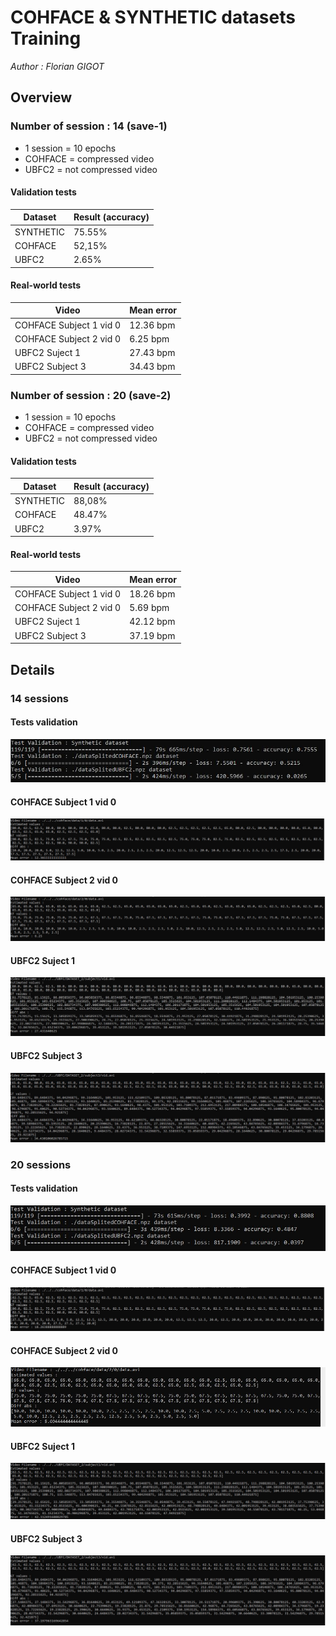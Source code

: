 # COHFACE & SYNTHETIC datasets Training

<em> Author : Florian GIGOT </em>

## Overview

### Number of session : 14 (save-1)

- 1 session  = 10 epochs
- COHFACE = compressed video
- UBFC2 = not compressed video

#### Validation tests
<table>
    <thead>
        <th>Dataset</th>
        <th>Result (accuracy)</th>
    </thead>
    <tbody>
        <tr>
            <td>SYNTHETIC</td>
            <td>75.55%</td>
        </tr>
        <tr>
            <td>COHFACE</td>
            <td>52,15%</td>
        </tr>
        <tr>
            <td>UBFC2</td>
            <td>2.65%</td>
        </tr>
    </tbody>
</table>

#### Real-world tests

<table>
    <thead>
        <th>Video</th>
        <th>Mean error </th>
    </thead>
    <tbody>
        <tr>
            <td>COHFACE Subject 1 vid 0</td>
            <td>12.36 bpm</td>
        </tr>
        <tr>
            <td>COHFACE Subject 2 vid 0</td>
            <td>6.25 bpm</td>
        </tr>
        <tr>
            <td>UBFC2 Suject 1</td>
            <td>27.43 bpm</td>
        </tr>
        <tr>
            <td>UBFC2 Subject 3</td>
            <td>34.43 bpm</td>
        </tr>
    </tbody>
</table>

### Number of session : 20 (save-2)

- 1 session  = 10 epochs
- COHFACE = compressed video
- UBFC2 = not compressed video

#### Validation tests
<table>
    <thead>
        <th>Dataset</th>
        <th>Result (accuracy)</th>
    </thead>
    <tbody>
        <tr>
            <td>SYNTHETIC</td>
            <td>88,08%</td>
        </tr>
        <tr>
            <td>COHFACE</td>
            <td>48.47%</td>
        </tr>
        <tr>
            <td>UBFC2</td>
            <td>3.97%</td>
        </tr>
    </tbody>
</table>


#### Real-world tests

<table>
    <thead>
        <th>Video</th>
        <th>Mean error </th>
    </thead>
    <tbody>
        <tr>
            <td>COHFACE Subject 1 vid 0</td>
            <td>18.26 bpm</td>
        </tr>
        <tr>
            <td>COHFACE Subject 2 vid 0</td>
            <td>5.69 bpm</td>
        </tr>
        <tr>
            <td>UBFC2 Suject 1</td>
            <td>42.12 bpm</td>
        </tr>
        <tr>
            <td>UBFC2 Subject 3</td>
            <td>37.19 bpm</td>
        </tr>
    </tbody>
</table>


## Details

### 14 sessions

#### Tests validation
![Tests validation](./imgs/test_Validation-save1.JPG)
#### COHFACE Subject 1 vid 0
![COHFACE Subject 1 vid 0](./imgs/COHFACE-1-0-save1.JPG)
#### COHFACE Subject 2 vid 0
![COHFACE Subject 2 vid 0](./imgs/COHFACE-2-0-save1.JPG)
#### UBFC2 Suject 1
![UBFC2 Suject 1](./imgs/UBFC-1-save1.JPG)
#### UBFC2 Subject 3
![UBFC2 Subject 3](./imgs/UBFC-3-save1.JPG)

### 20 sessions

#### Tests validation
![Tests validation](./imgs/test_Validation-save2.JPG)
#### COHFACE Subject 1 vid 0
![COHFACE Subject 1 vid 0](./imgs/COHFACE-1-0-save2.JPG)
#### COHFACE Subject 2 vid 0
![COHFACE Subject 2 vid 0](./imgs/COHFACE-2-0-save2.JPG)
#### UBFC2 Suject 1
![UBFC2 Suject 1](./imgs/UBFC-1-save2.JPG)
#### UBFC2 Subject 3
![UBFC2 Subject 3](./imgs/UBFC-3-save2.JPG)